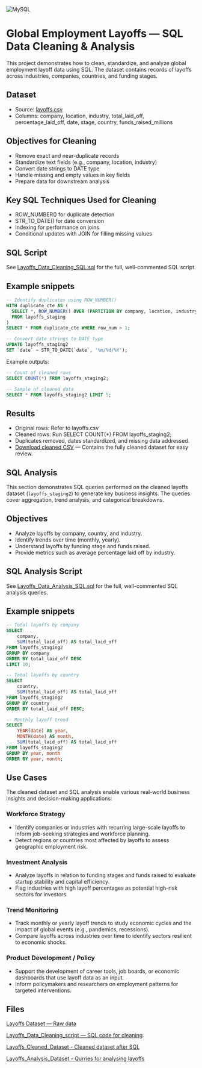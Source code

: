 
![MySQL](https://img.shields.io/badge/mysql-%2300f.svg?style=for-the-badge&logo=mysql&logoColor=white)


# Global Employment Layoffs — SQL Data Cleaning & Analysis

This project demonstrates how to clean, standardize, and analyze global employment layoff data using SQL. The dataset contains records of layoffs across industries, companies, countries, and funding stages. 


## Dataset

- Source: [layoffs.csv](https://github.com/kChe626/Layoffs_Data_Cleaning/blob/main/layoffs.csv)
- Columns: company, location, industry, total_laid_off, percentage_laid_off, date, stage, country, funds_raised_millions

  
## Objectives for Cleaning

- Remove exact and near-duplicate records
- Standardize text fields (e.g., company, location, industry)
- Convert date strings to DATE type
- Handle missing and empty values in key fields
- Prepare data for downstream analysis

## Key SQL Techniques Used for Cleaning

- ROW_NUMBER() for duplicate detection
- STR_TO_DATE() for date conversion
- Indexing for performance on joins
- Conditional updates with JOIN for filling missing values

## SQL Script

See [Layoffs_Data_Cleaning_SQL.sql](https://github.com/kChe626/Layoffs_Data_Cleaning/blob/main/Layoffs_Data_Cleaning_SQL.sql) for the full, well-commented SQL script.

## Example snippets
```sql
-- Identify duplicates using ROW_NUMBER()
WITH duplicate_cte AS (
  SELECT *, ROW_NUMBER() OVER (PARTITION BY company, location, industry, total_laid_off, percentage_laid_off, `date`, stage, country, funds_raised_millions) AS row_num
  FROM layoffs_staging
)
SELECT * FROM duplicate_cte WHERE row_num > 1;

-- Convert date strings to DATE type
UPDATE layoffs_staging2 
SET `date` = STR_TO_DATE(`date`, '%m/%d/%Y');
```

Example outputs:

```sql
-- Count of cleaned rows
SELECT COUNT(*) FROM layoffs_staging2;

-- Sample of cleaned data
SELECT * FROM layoffs_staging2 LIMIT 5;
```

## Results

- Original rows: Refer to layoffs.csv
- Cleaned rows: Run SELECT COUNT(*) FROM layoffs_staging2;
- Duplicates removed, dates standardized, and missing data addressed.
- [Download cleaned CSV](https://github.com/kChe626/Layoffs_Data_Cleaning/blob/main/layoffs_cleaned.csv) — Contains the fully cleaned dataset for easy review.

## SQL Analysis

This section demonstrates SQL queries performed on the cleaned layoffs dataset (`layoffs_staging2`) to generate key business insights. The queries cover aggregation, trend analysis, and categorical breakdowns.

## Objectives

- Analyze layoffs by company, country, and industry.
- Identify trends over time (monthly, yearly).
- Understand layoffs by funding stage and funds raised.
- Provide metrics such as average percentage laid off by industry.

## SQL Analysis Script

See [Layoffs_Data_Analysis_SQL.sql](https://github.com/kChe626/Layoffs_Data_Cleaning/blob/main/Layoffs_Data_Analysis_SQL.sql) for the full, well-commented SQL analysis queries.

## Example snippets

```sql
-- Total layoffs by company
SELECT 
    company, 
    SUM(total_laid_off) AS total_laid_off
FROM layoffs_staging2
GROUP BY company
ORDER BY total_laid_off DESC
LIMIT 10;

-- Total layoffs by country
SELECT 
    country,
    SUM(total_laid_off) AS total_laid_off
FROM layoffs_staging2
GROUP BY country
ORDER BY total_laid_off DESC;

-- Monthly layoff trend
SELECT 
    YEAR(date) AS year,
    MONTH(date) AS month,
    SUM(total_laid_off) AS total_laid_off
FROM layoffs_staging2
GROUP BY year, month
ORDER BY year, month;
```

## Use Cases

The cleaned dataset and SQL analysis enable various real-world business insights and decision-making applications:

### Workforce Strategy
- Identify companies or industries with recurring large-scale layoffs to inform job-seeking strategies and workforce planning.
- Detect regions or countries most affected by layoffs to assess geographic employment risk.

### Investment Analysis
- Analyze layoffs in relation to funding stages and funds raised to evaluate startup stability and capital efficiency.
- Flag industries with high layoff percentages as potential high-risk sectors for investors.

### Trend Monitoring
- Track monthly or yearly layoff trends to study economic cycles and the impact of global events (e.g., pandemics, recessions).
- Compare layoffs across industries over time to identify sectors resilient to economic shocks.

### Product Development / Policy
- Support the development of career tools, job boards, or economic dashboards that use layoff data as an input.
- Inform policymakers and researchers on employment patterns for targeted interventions.



## Files
[Layoffs Dataset — Raw data](https://github.com/kChe626/Layoffs_Data_Cleaning/blob/main/layoffs.csv)

[Layoffs_Data_Cleaning_script — SQL code for cleaning](https://github.com/kChe626/Layoffs_Data_Cleaning/blob/main/Layoffs_Data_Cleaning_SQL.sql).

[Layoffs_Cleaned_Dataset - Cleaned dataset after SQL](https://github.com/kChe626/Layoffs_Data_Cleaning/blob/main/layoffs_cleaned.csv)

[Layoffs_Analysis_Dataset - Qurries for analysing layoffs](https://github.com/kChe626/Layoffs_Data_Cleaning/blob/main/Layoffs_Data_Analysis_SQL.sql)


